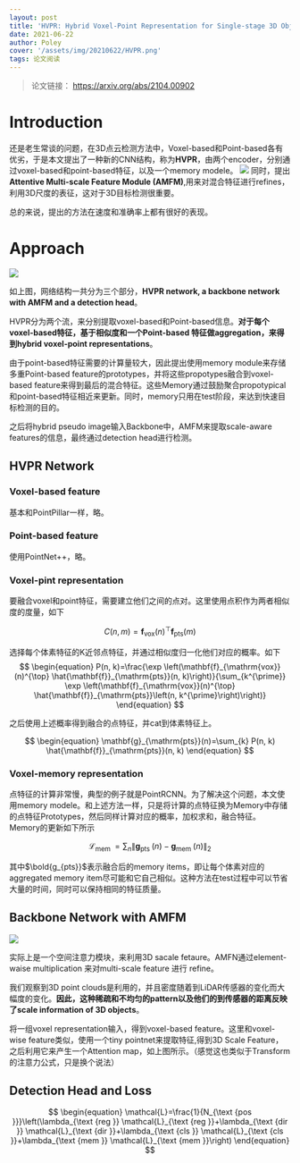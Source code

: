 ```yaml
---
layout: post
title: 'HVPR: Hybrid Voxel-Point Representation for Single-stage 3D Object Detection'
date: 2021-06-22
author: Poley
cover: '/assets/img/20210622/HVPR.png'
tags: 论文阅读
---
```

>论文链接： https://arxiv.org/abs/2104.00902

# Introduction
还是老生常谈的问题，在3D点云检测方法中，Voxel-based和Point-based各有优劣，于是本文提出了一种新的CNN结构，称为**HVPR**，由两个encoder，分别通过voxel-based和point-based特征，以及一个memory modele。
![](/assets/img/20210622/HVPRF1.png)
同时，提出**Attentive Multi-scale Feature Module (AMFM)**,用来对混合特征进行refines，利用3D尺度的表征，这对于3D目标检测很重要。

总的来说，提出的方法在速度和准确率上都有很好的表现。

# Approach

![](/assets/img/20210622/HVPRF2.png)

如上图，网络结构一共分为三个部分，**HVPR network, a backbone network with AMFM and a detection head**。

HVPR分为两个流，来分别提取voxel-based和Point-based信息。**对于每个voxel-based特征，基于相似度和一个Point-based 特征做aggregation，来得到hybrid voxel-point representations**。

由于point-based特征需要的计算量较大，因此提出使用memory module来存储多重Point-based feature的prototypes，并将这些propotypes融合到voxel-based feature来得到最后的混合特征。这些Memory通过鼓励聚合propotypical和point-based特征相近来更新。同时，memory只用在test阶段，来达到快速目标检测的目的。

之后将hybrid pseudo image输入Backbone中，AMFM来提取scale-aware features的信息，最终通过detection head进行检测。

## HVPR Network

### Voxel-based feature
基本和PointPillar一样，略。

### Point-based feature
使用PointNet++，略。

### Voxel-pint representation 
要融合voxel和point特征，需要建立他们之间的点对。这里使用点积作为两者相似度的度量，如下

$$
\begin{equation}
C(n, m)=\mathbf{f}_{\mathrm{vox}}(n)^{\top} \mathbf{f}_{\mathrm{pts}}(m)
\end{equation}
$$

选择每个体素特征的K近邻点特征，并通过相似度归一化他们对应的概率。如下
$$
\begin{equation}
P(n, k)=\frac{\exp \left(\mathbf{f}_{\mathrm{vox}}(n)^{\top} \hat{\mathbf{f}}_{\mathrm{pts}}(n, k)\right)}{\sum_{k^{\prime}} \exp \left(\mathbf{f}_{\mathrm{vox}}(n)^{\top} \hat{\mathbf{f}}_{\mathrm{pts}}\left(n, k^{\prime}\right)\right)}
\end{equation}
$$

之后使用上述概率得到融合的点特征，并cat到体素特征上。

$$
\begin{equation}
\mathbf{g}_{\mathrm{pts}}(n)=\sum_{k} P(n, k) \hat{\mathbf{f}}_{\mathrm{pts}}(n, k)
\end{equation}
$$

### Voxel-memory representation

点特征的计算非常慢，典型的例子就是PointRCNN。为了解决这个问题，本文使用memory modele。和上述方法一样，只是将计算的点特征换为Memory中存储的点特征Prototypes，然后同样计算对应的概率，加权求和，融合特征。Memory的更新如下所示

$$
\begin{equation}
\mathcal{L}_{\text {mem }}=\sum_{n}\left\|\mathbf{g}_{\text {pts }}(n)-\mathbf{g}_{\text {mem }}(n)\right\|_{2}
\end{equation}
$$

其中$\bold{g_{pts}}$表示融合后的memory items，即让每个体素对应的aggregated memory item尽可能和它自己相似。这种方法在test过程中可以节省大量的时间，同时可以保持相同的特征质量。

## Backbone Network with AMFM
![](/assets/img/20210622/HVPRF3.png)

实际上是一个空间注意力模块，来利用3D sacale fetaure。AMFN通过element-waise multiplication 来对multi-scale feature 进行 refine。

我们观察到3D point clouds是利用的，并且密度随着到LiDAR传感器的变化而大幅度的变化。**因此，这种稀疏和不均匀的pattern以及他们的到传感器的距离反映了scale information of 3D objects**。

将一组voxel representation输入，得到voxel-based feature。这里和voxel-wise feature类似，使用一个tiny pointnet来提取特征,得到3D Scale Feature，之后利用它来产生一个Attention map，如上图所示。（感觉这也类似于Transform的注意力公式，只是换个说法）

## Detection Head and Loss

$$
\begin{equation}
\mathcal{L}=\frac{1}{N_{\text {pos }}}\left(\lambda_{\text {reg }} \mathcal{L}_{\text {reg }}+\lambda_{\text {dir }} \mathcal{L}_{\text {dir }}+\lambda_{\text {cls }} \mathcal{L}_{\text {cls }}+\lambda_{\text {mem }} \mathcal{L}_{\text {mem }}\right)
\end{equation}
$$